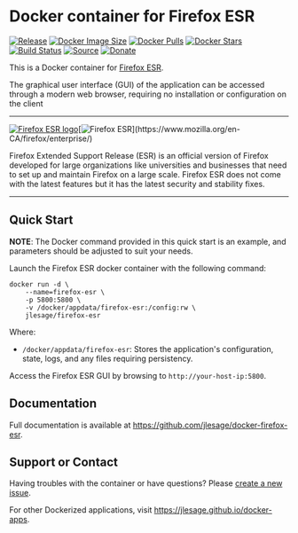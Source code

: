 # Docker container for Firefox ESR
[![Release](https://img.shields.io/github/release/jlesage/docker-firefox-esr.svg?logo=github&style=for-the-badge)](https://github.com/jlesage/docker-firefox-esr/releases/latest)
[![Docker Image Size](https://img.shields.io/docker/image-size/jlesage/firefox-esr/latest?logo=docker&style=for-the-badge)](https://hub.docker.com/r/jlesage/firefox-esr/tags)
[![Docker Pulls](https://img.shields.io/docker/pulls/jlesage/firefox-esr?label=Pulls&logo=docker&style=for-the-badge)](https://hub.docker.com/r/jlesage/firefox-esr)
[![Docker Stars](https://img.shields.io/docker/stars/jlesage/firefox-esr?label=Stars&logo=docker&style=for-the-badge)](https://hub.docker.com/r/jlesage/firefox-esr)
[![Build Status](https://img.shields.io/github/actions/workflow/status/jlesage/docker-firefox-esr/build-image.yml?logo=github&branch=master&style=for-the-badge)](https://github.com/jlesage/docker-firefox-esr/actions/workflows/build-image.yml)
[![Source](https://img.shields.io/badge/Source-GitHub-blue?logo=github&style=for-the-badge)](https://github.com/jlesage/docker-firefox-esr)
[![Donate](https://img.shields.io/badge/Donate-PayPal-green.svg?style=for-the-badge)](https://paypal.me/JocelynLeSage)

This is a Docker container for [Firefox ESR](https://www.mozilla.org/en-CA/firefox/enterprise/).

The graphical user interface (GUI) of the application can be accessed through a
modern web browser, requiring no installation or configuration on the client

---

[![Firefox ESR logo](https://images.weserv.nl/?url=raw.githubusercontent.com/jlesage/docker-templates/master/jlesage/images/firefox-esr-icon.png&w=110)](https://www.mozilla.org/en-CA/firefox/enterprise/)[![Firefox ESR](https://images.placeholders.dev/?width=352&height=110&fontFamily=monospace&fontWeight=400&fontSize=52&text=Firefox%20ESR&bgColor=rgba(0,0,0,0.0)&textColor=rgba(121,121,121,1))](https://www.mozilla.org/en-CA/firefox/enterprise/)

Firefox Extended Support Release (ESR) is an official version of Firefox
developed for large organizations like universities and businesses that need to
set up and maintain Firefox on a large scale.  Firefox ESR does not come with
the latest features but it has the latest security and stability fixes.

---

## Quick Start

**NOTE**:
    The Docker command provided in this quick start is an example, and parameters
    should be adjusted to suit your needs.

Launch the Firefox ESR docker container with the following command:
```shell
docker run -d \
    --name=firefox-esr \
    -p 5800:5800 \
    -v /docker/appdata/firefox-esr:/config:rw \
    jlesage/firefox-esr
```

Where:

  - `/docker/appdata/firefox-esr`: Stores the application's configuration, state, logs, and any files requiring persistency.

Access the Firefox ESR GUI by browsing to `http://your-host-ip:5800`.

## Documentation

Full documentation is available at https://github.com/jlesage/docker-firefox-esr.

## Support or Contact

Having troubles with the container or have questions? Please
[create a new issue](https://github.com/jlesage/docker-firefox-esr/issues).

For other Dockerized applications, visit https://jlesage.github.io/docker-apps.
